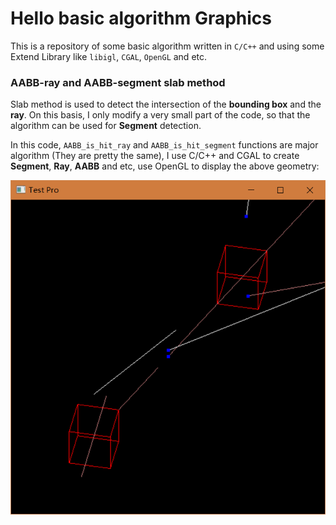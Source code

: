 # Hello basic algorithm Graphics
This is a repository of some basic algorithm written in `C/C++` and using some Extend Library like `libigl`, `CGAL`, `OpenGL` and etc.


### AABB-ray and AABB-segment slab method

Slab method is used to detect the intersection of the **bounding box** and the **ray**. On this basis, I only modify a very small part of the code, so that the algorithm can be used for **Segment** detection.

In this code, `AABB_is_hit_ray` and `AABB_is_hit_segment` functions are major algorithm (They are pretty the same), I use C/C++ and CGAL to create **Segment**, **Ray**, **AABB** and etc, use OpenGL to display the above geometry:

![](\AABB-ray_segment-slab-method\display.png)


